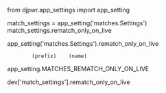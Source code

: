 from djpwr.app_settings import app_setting



match_settings = app_setting('matches.Settings')
match_settings.rematch_only_on_live

app_setting('matches.Settings').rematch_only_on_live

            (prefix)    (name)
app_setting.MATCHES_REMATCH_ONLY_ON_LIVE


dev['match_settings'].rematch_only_on_live
